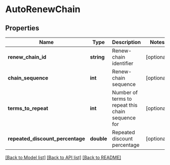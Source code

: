 # AutoRenewChain

## Properties
Name | Type | Description | Notes
------------ | ------------- | ------------- | -------------
**renew_chain_id** | **string** | Renew-chain identifier | [optional] 
**chain_sequence** | **int** | Renew-chain sequence | [optional] 
**terms_to_repeat** | **int** | Number of terms to repeat this chain sequence for | [optional] 
**repeated_discount_percentage** | **double** | Repeated discount percentage | [optional] 

[[Back to Model list]](../README.md#documentation-for-models) [[Back to API list]](../README.md#documentation-for-api-endpoints) [[Back to README]](../README.md)



